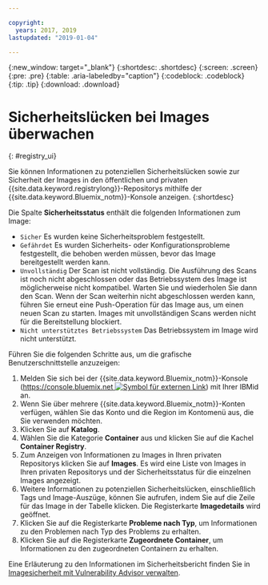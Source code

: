 ```yaml
---

copyright:
  years: 2017, 2019
lastupdated: "2019-01-04"

---
```


{:new_window: target="_blank"}
{:shortdesc: .shortdesc}
{:screen: .screen}
{:pre: .pre}
{:table: .aria-labeledby="caption"}
{:codeblock: .codeblock}
{:tip: .tip}
{:download: .download}

# Sicherheitslücken bei Images überwachen
{: #registry_ui}

Sie können Informationen zu potenziellen Sicherheitslücken sowie zur Sicherheit der Images in den öffentlichen und privaten {{site.data.keyword.registrylong}}-Repositorys mithilfe der {{site.data.keyword.Bluemix_notm}}-Konsole anzeigen.
{:shortdesc}

Die Spalte **Sicherheitsstatus** enthält die folgenden Informationen zum Image:

- `Sicher` Es wurden keine Sicherheitsproblem festgestellt.
- `Gefährdet` Es wurden Sicherheits- oder Konfigurationsprobleme festgestellt, die behoben werden müssen, bevor das Image bereitgestellt werden kann.
- `Unvollständig` Der Scan ist nicht vollständig. Die Ausführung des Scans ist noch nicht abgeschlossen oder das Betriebssystem des Image ist möglicherweise nicht kompatibel. Warten Sie und wiederholen Sie dann den Scan. Wenn der Scan weiterhin nicht abgeschlossen werden kann, führen Sie erneut eine Push-Operation für das Image aus, um einen neuen Scan zu starten. Images mit unvollständigen Scans werden nicht für die Bereitstellung blockiert.
- `Nicht unterstütztes Betriebssystem` Das Betriebssystem im Image wird nicht unterstützt.

Führen Sie die folgenden Schritte aus, um die grafische Benutzerschnittstelle anzuzeigen:

1. Melden Sie sich bei der {{site.data.keyword.Bluemix_notm}}-Konsole ([https://console.bluemix.net ![Symbol für externen Link](../../icons/launch-glyph.svg "Symbol für externen Link")](https://console.bluemix.net)) mit Ihrer IBMid an.
2. Wenn Sie über mehrere {{site.data.keyword.Bluemix_notm}}-Konten verfügen, wählen Sie das Konto und die Region im Kontomenü aus, die Sie verwenden möchten.
3. Klicken Sie auf **Katalog**.
4. Wählen Sie die Kategorie **Container** aus und klicken Sie auf die Kachel **Container Registry**.
5. Zum Anzeigen von Informationen zu Images in Ihren privaten Repositorys klicken Sie auf **Images**. Es wird eine Liste von Images in Ihren privaten Repositorys und der Sicherheitsstatus für die einzelnen Images angezeigt.
6. Weitere Informationen zu potenziellen Sicherheitslücken, einschließlich Tags und Image-Auszüge, können Sie aufrufen, indem Sie auf die Zeile für das Image in der Tabelle klicken. Die Registerkarte **Imagedetails** wird geöffnet.
7. Klicken Sie auf die Registerkarte **Probleme nach Typ**, um Informationen zu den Problemen nach Typ des Problems zu erhalten.
8. Klicken Sie auf die Registerkarte **Zugeordnete Container**, um Informationen zu den zugeordneten Containern zu erhalten.

Eine Erläuterung zu den Informationen im Sicherheitsbericht finden Sie in [Imagesicherheit mit Vulnerability Advisor verwalten](/docs/services/va/va_index.html).
